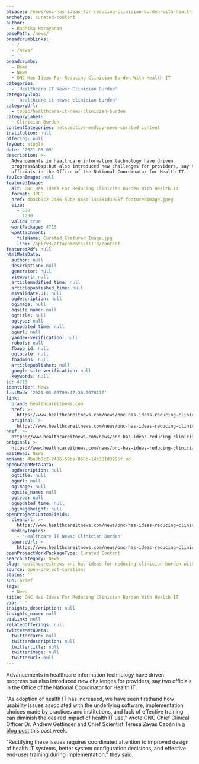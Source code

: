 ```yaml
---
aliases: /news/onc-has-ideas-for-reducing-clinician-burden-with-health-it
archetype: curated-content
author:
  - Radhika Narayanan
basePath: /news/
breadcrumbLinks:
  - /
  - /news/
  - ''
breadcrumbs:
  - Home
  - News
  - ONC Has Ideas For Reducing Clinician Burden With Health IT
categories:
  - 'Healthcare IT News: Clinician Burden'
categorySlug:
  - 'healthcare it news: clinician burden'
categoryUrl:
  - topic/healthcare-it-news-clinician-burden
categoryLabel:
  - Clinician Burden
contentCategories: netspective-medigy-news-curated-content
institution: null
offering: null
layOut: single
date: '2021-03-09'
description: >-
  Advancements in healthcare information technology have driven
  progress&nbsp;but also introduced new challenges for providers, say two
  officials in the Office of the National Coordinator for Health IT.
favIconImage: null
featuredImage:
  alt: ONC Has Ideas For Reducing Clinician Burden With Health IT
  format: JPEG
  href: 4ba3b0c2-2486-59be-868b-14c381d3995f-featuredImage.jpeg
  size:
    - 630
    - 1200
  valid: true
  workPackage: 4715
  wpAttachment:
    fileName: Curated_Featured_Image.jpg
    link: /api/v3/attachments/11118/content
featuredPdf: null
htmlMetaData:
  author: null
  description: null
  generator: null
  viewport: null
  articlemodified_time: null
  articlepublished_time: null
  msvalidate.01: null
  ogdescription: null
  ogimage: null
  ogsite_name: null
  ogtitle: null
  ogtype: null
  ogupdated_time: null
  ogurl: null
  yandex-verification: null
  robots: null
  fbapp_id: null
  oglocale: null
  fbadmins: null
  articlepublisher: null
  google-site-verification: null
  keywords: null
id: 4715
identifier: News
lastMod: '2021-03-09T09:47:36.907817Z'
link:
  brand: healthcareitnews.com
  href: >-
    https://www.healthcareitnews.com/news/onc-has-ideas-reducing-clinician-burden-health-it
  original: >-
    https://www.healthcareitnews.com/news/onc-has-ideas-reducing-clinician-burden-health-it
href: >-
  https://www.healthcareitnews.com/news/onc-has-ideas-reducing-clinician-burden-health-it
original: >-
  https://www.healthcareitnews.com/news/onc-has-ideas-reducing-clinician-burden-health-it
mastHead: NEWS
mdName: 4ba3b0c2-2486-59be-868b-14c381d3995f.md
openGraphMetaData:
  ogdescription: null
  ogtitle: null
  ogurl: null
  ogimage: null
  ogsite_name: null
  ogtype: null
  ogupdated_time: null
  ogimageheight: null
openProjectCustomFields:
  cleanUrl: >-
    https://www.healthcareitnews.com/news/onc-has-ideas-reducing-clinician-burden-health-it
  medigyTopics:
    - 'Healthcare IT News: Clinician Burden'
  sourceUrl: >-
    https://www.healthcareitnews.com/news/onc-has-ideas-reducing-clinician-burden-health-it
openProjectWorkPackageType: Curated Content
searchCategory: News
slug: healthcareitnews-onc-has-ideas-for-reducing-clinician-burden-with-health-it
source: open-project-curations
status: ''
sub: brief
tags:
  - News
title: ONC Has Ideas For Reducing Clinician Burden With Health IT
via: ' '
insights_description: null
insights_name: null
viaLink: null
relatedOfferings: null
twitterMetaData:
  twittercard: null
  twitterdescription: null
  twittertitle: null
  twitterimage: null
  twitterurl: null
---
```

<p>Advancements in healthcare information technology have driven progress&nbsp;but also introduced new challenges for providers, say two officials in the Office of the National Coordinator for Health IT. &nbsp;</p><p>"As adoption of health IT has increased, we have seen firsthand how usability issues associated with the underlying software, implementation choices made by practices and institutions, and lack of effective training can diminish the desired impact of health IT use," wrote ONC Chief Clinical Officer Dr. Andrew Gettinger and Chief Scientist Teresa Zayas Cabán in <a href="https://www.healthit.gov/buzz-blog/electronic-health-and-medical-records/reducing-the-clinician-burden-shaping-health-it-as-an-asset">a blog post</a> this past week. &nbsp;</p><p>"Rectifying these issues requires coordinated attention to improved design of health IT systems, better system configuration decisions, and effective end-user training during implementation," they said. &nbsp;</p>